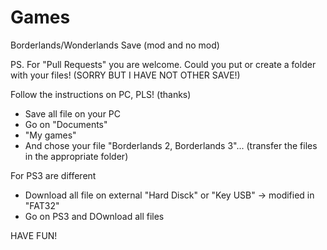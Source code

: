 # Games
Borderlands/Wonderlands Save (mod and no mod)

PS. For "Pull Requests" you are welcome. Could you put or create a folder with your files! (SORRY BUT I HAVE NOT OTHER SAVE!)

Follow the instructions on PC, PLS! (thanks)
- Save all file on your PC
- Go on "Documents"
- "My games"
- And chose your file "Borderlands 2, Borderlands 3"... (transfer the files in the appropriate folder)

For PS3 are different
- Download all file on external "Hard Disck" or "Key USB" -> modified in "FAT32"
- Go on PS3 and DOwnload all files

HAVE FUN!
